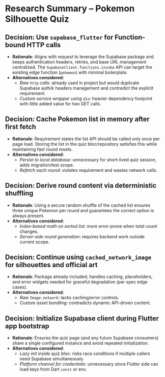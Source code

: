 # Research Summary – Pokemon Silhouette Quiz

## Decision: Use `supabase_flutter` for Function-bound HTTP calls
- **Rationale**: Aligns with request to leverage the Supabase package and keeps authentication headers, retries, and base URL management centralized. The `SupabaseClient.functions.invoke` API can target the existing edge function (`pokemon`) with minimal boilerplate.
- **Alternatives considered**: 
  - *Raw `http` calls*: already used in project but would duplicate Supabase auth/k headers management and contradict the explicit requirement.
  - *Custom service wrapper using `dio`*: heavier dependency footprint with little added value for two GET calls.

## Decision: Cache Pokemon list in memory after first fetch
- **Rationale**: Requirement states the list API should be called only once per page load. Storing the list in the quiz bloc/repository satisfies this while maintaining fast round resets.
- **Alternatives considered**:
  - *Persist to local database*: unnecessary for short-lived quiz session, adds migration/test scope.
  - *Refetch each round*: violates requirement and wastes network calls.

## Decision: Derive round content via deterministic shuffling
- **Rationale**: Using a secure random shuffle of the cached list ensures three unique Pokemon per round and guarantees the correct option is always present.
- **Alternatives considered**:
  - *Index-based math on sorted list*: more error-prone when total count changes.
  - *Server-side round generation*: requires backend work outside current scope.

## Decision: Continue using `cached_network_image` for silhouettes and official art
- **Rationale**: Package already included; handles caching, placeholders, and error widgets needed for graceful degradation (per spec edge cases).
- **Alternatives considered**:
  - *Raw `Image.network`*: lacks caching/error controls.
  - *Custom asset bundling*: contradicts dynamic API-driven content.

## Decision: Initialize Supabase client during Flutter app bootstrap
- **Rationale**: Ensures the quiz page (and any future Supabase consumers) share a single configured instance and avoid repeated initialization.
- **Alternatives considered**:
  - *Lazy init inside quiz bloc*: risks race conditions if multiple callers need Supabase simultaneously.
  - *Platform channel for credentials*: unnecessary since Flutter side can load keys from Dart `const` or env.
